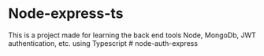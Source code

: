 # Node-express-ts

This is a project made for learning the back end tools Node, MongoDb, JWT authentication, etc. using Typescript
#   n o d e - a u t h - e x p r e s s  
 